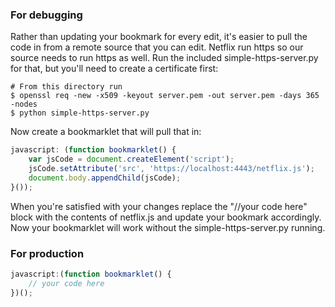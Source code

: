 
### For debugging
Rather than updating your bookmark for every edit, it's easier to pull the code
in from a remote source that you can edit.  Netflix run https so our source
needs to run https as well.  Run the included simple-https-server.py for that,
but you'll need to create a certificate first:  

```
# From this directory run
$ openssl req -new -x509 -keyout server.pem -out server.pem -days 365 -nodes
$ python simple-https-server.py
```

Now create a bookmarklet that will pull that in:  
```javascript
javascript: (function bookmarklet() {
    var jsCode = document.createElement('script');
    jsCode.setAttribute('src', 'https://localhost:4443/netflix.js');
    document.body.appendChild(jsCode);
}());
```

When you're satisfied with your changes replace the "//your code here" block
with the contents of netflix.js and update your bookmark accordingly.  Now your
bookmarklet will work without the simple-https-server.py running.  
### For production
```javascript
javascript:(function bookmarklet() {
    // your code here
})();
```
